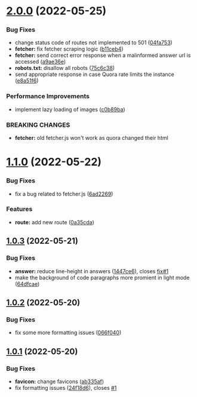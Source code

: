 # [2.0.0](https://github.com/zyachel/quetre/compare/v1.1.0...v2.0.0) (2022-05-25)


### Bug Fixes

* change status code of routes not implemented to 501 ([04fa753](https://github.com/zyachel/quetre/commit/04fa75362380ffbcaeb11150b0d4dfe015213b13))
* **fetcher:** fix fetcher scraping logic ([b11ceb4](https://github.com/zyachel/quetre/commit/b11ceb4c33b570a643758ed9c2b78e2b9730e9cd))
* **fetcher:** send correct error response when a malinformed answer url is accessed ([a9ae36e](https://github.com/zyachel/quetre/commit/a9ae36e26407b5e7779dbe3a256a7be5078a84d1))
* **robots.txt:** disallow all robots ([75c6c38](https://github.com/zyachel/quetre/commit/75c6c3877ac2c3dd53ec2959357fe5de2cc539e9))
* send appropriate response in case Quora rate limits the instance ([e8a51f6](https://github.com/zyachel/quetre/commit/e8a51f622405575e69a379bf5aaff091f56dafee))


### Performance Improvements

* implement lazy loading of images ([c0b89ba](https://github.com/zyachel/quetre/commit/c0b89ba2c36b63754f467b2ae0b6c82b5742b5bc))


### BREAKING CHANGES

* **fetcher:** old fetcher.js won't work as quora changed their html



# [1.1.0](https://github.com/zyachel/quetre/compare/v1.0.3...v1.1.0) (2022-05-22)


### Bug Fixes

* fix a bug related to fetcher.js ([6ad2269](https://github.com/zyachel/quetre/commit/6ad2269951bb6c72a464f22b6aa428ce84622e94))


### Features

* **route:** add new route ([0a35cda](https://github.com/zyachel/quetre/commit/0a35cdaa157d22dac4ac7b58d8ba9b6cd2553b31))



## [1.0.3](https://github.com/zyachel/quetre/compare/v1.0.2...v1.0.3) (2022-05-21)


### Bug Fixes

* **answer:** reduce line-height in answers ([1447ce6](https://github.com/zyachel/quetre/commit/1447ce65b582a4894773d5e062f37bfbbc9e8909)), closes [fix#1](https://github.com/fix/issues/1)
* make the background of code paragraphs more promient in light mode ([64dfcae](https://github.com/zyachel/quetre/commit/64dfcae88dfe3f7df87b9f9d76a37ce58581c882))



## [1.0.2](https://github.com/zyachel/quetre/compare/v1.0.1...v1.0.2) (2022-05-20)


### Bug Fixes

* fix some more formatting issues ([066f040](https://github.com/zyachel/quetre/commit/066f040eb489d3075cbcccb9cce22b59f146c247))



## [1.0.1](https://github.com/zyachel/quetre/compare/ab335afb6a202396b57882cb9dc8c159d584e654...v1.0.1) (2022-05-20)


### Bug Fixes

* **favicon:** change favicons ([ab335af](https://github.com/zyachel/quetre/commit/ab335afb6a202396b57882cb9dc8c159d584e654))
* fix formatting issues ([24f18d6](https://github.com/zyachel/quetre/commit/24f18d67377d63829b48a465be8e024079ba809e)), closes [#1](https://github.com/zyachel/quetre/issues/1)



